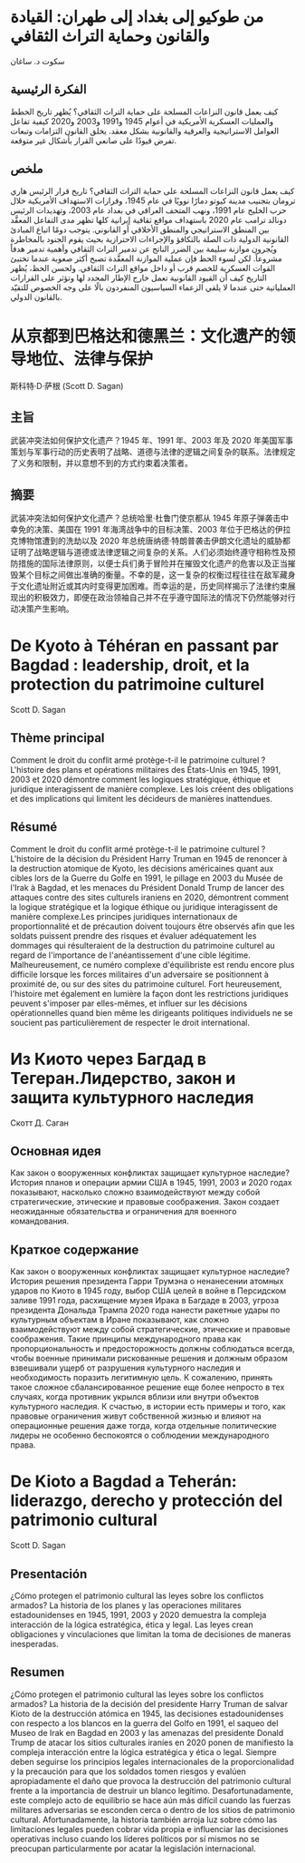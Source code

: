# من طوكيو إلى بغداد إلى طهران: القيادة والقانون وحماية التراث الثقافي

سكوت د. ساغان

## الفكرة الرئيسية

كيف يعمل قانون النزاعات المسلحة على حماية التراث الثقافي؟ يُظهر تاريخ الخطط والعمليات العسكرية الأمريكية في أعوام 1945 و1991 و2003 و2020 كيفية تفاعل العوامل الاستراتيجية والعرقية والقانونية بشكل معقد. يخلق القانون التزامات وتبعات تفرض قيودًا على صانعي القرار بأشكال غير متوقعة.

## ملخص

كيف يعمل قانون النزاعات المسلحة على حماية التراث الثقافي؟ تاريخ قرار الرئيس هاري ترومان بتجنيب مدينة كيوتو دمارًا نوويًا في عام 1945، وقرارات الاستهداف الأمريكية خلال حرب الخليج عام 1991، ونهب المتحف العراقي في بغداد عام 2003، وتهديدات الرئيس دونالد ترامب عام 2020 باستهداف مواقع ثقافية إيرانية كلها تظهر مدى التفاعل المعقَّد بين المنطق الاستراتيجي والمنطق الأخلاقي أو القانوني. يتوجب دومًا اتباع المبادئ القانونية الدولية ذات الصلة بالتكافؤ والإجراءات الاحترازية بحيث يقوم الجنود بالمخاطرة ويُجرون موازنة سليمة بين الضرر الناتج عن تدمير التراث الثقافي وأهمية تدمير هدفاً مشروعاً. لكن لسوء الحظ فإن عملية الموازنة المعقَّدة تصبح أكثر صعوبة عندما تختبئ القوات العسكرية للخصم قرب أو داخل مواقع التراث الثقافي. ولحسن الحظ، يُظهر التاريخ كيف أن القيود القانونية تعمل خارج الإطار المحدد لها وتؤثر على القرارات العملياتية حتى عندما لا يلقي الزعماء السياسيون المنفردون بالًا على وجه الخصوص للتقيّد بالقانون الدولي.

# 从京都到巴格达和德黑兰：文化遗产的领导地位、法律与保护

斯科特·D·萨根 (Scott D. Sagan)

## 主旨

武装冲突法如何保护文化遗产？1945 年、1991 年、2003 年及 2020 年美国军事策划与军事行动的历史表明了战略、道德与法律的逻辑之间复杂的联系。法律规定了义务和限制，并以意想不到的方式约束着决策者。

## 摘要

武装冲突法如何保护文化遗产？总统哈里·杜鲁门使京都从 1945 年原子弹袭击中幸免的决策、美国在 1991 年海湾战争中的目标决策、2003 年位于巴格达的伊拉克博物馆遭到的洗劫以及 2020 年总统唐纳德·特朗普袭击伊朗文化遗址的威胁都证明了战略逻辑与道德或法律逻辑之间复杂的关系。人们必须始终遵守相称性及预防措施的国际法律原则，以便士兵们勇于冒险并在摧毁文化遗产的危害以及正当摧毁某个目标之间做出准确的衡量。不幸的是，这一复杂的权衡过程往往在敌军藏身于文化遗址附近或其内时变得更加困难。而幸运的是，历史同样揭示了法律约束展现出的积极效力，即便在政治领袖自己并不在乎遵守国际法的情况下仍然能够对行动决策产生影响。

# De Kyoto à Téhéran en passant par Bagdad : leadership, droit, et la protection du patrimoine culturel

Scott D. Sagan

## Thème principal

Comment le droit du conflit armé protège-t-il le patrimoine culturel ? L'histoire des plans et opérations militaires des États-Unis en 1945, 1991, 2003 et 2020 démontre comment les logiques stratégique, éthique et juridique interagissent de manière complexe. Les lois créent des obligations et des implications qui limitent les décideurs de manières inattendues.

## Résumé

Comment le droit du conflit armé protège-t-il le patrimoine culturel ? L'histoire de la décision du Président Harry Truman en 1945 de renoncer à la destruction atomique de Kyoto, les décisions américaines quant aux cibles lors de la Guerre du Golfe en 1991, le pillage en 2003 du Musée de l'Irak à Bagdad, et les menaces du Président Donald Trump de lancer des attaques contre des sites culturels iraniens en 2020, démontrent comment la logique stratégique et la logique éthique ou juridique interagissent de manière complexe.Les principes juridiques internationaux de proportionnalité et de précaution doivent toujours être observés afin que les soldats puissent prendre des risques et évaluer adéquatement les dommages qui résulteraient de la destruction du patrimoine culturel au regard de l'importance de l'anéantissement d'une cible légitime. Malheureusement, ce numéro complexe d'équilibriste est rendu encore plus difficile lorsque les forces militaires d'un adversaire se positionnent à proximité de, ou sur des sites du patrimoine culturel. Fort heureusement, l'histoire met également en lumière la façon dont les restrictions juridiques peuvent s'imposer par elles-mêmes, et influer sur les décisions opérationnelles quand bien même les dirigeants politiques individuels ne se soucient pas particulièrement de respecter le droit international.

# Из Киото через Багдад в Тегеран.Лидерство, закон и защита культурного наследия

Скотт Д. Саган

## Основная идея

Как закон о вооруженных конфликтах защищает культурное наследие? История планов и операции армии США в 1945, 1991, 2003 и 2020 годах показывают, насколько сложно взаимодействуют между собой стратегические, этические и правовые соображения. Закон создает неожиданные обязательства и ограничения для военного командования.

## Краткое содержание

Как закон о вооруженных конфликтах защищает культурное наследие? История решения президента Гарри Трумэна о ненанесении атомных ударов по Киото в 1945 году, выбор США целей в войне в Персидском заливе 1991 года, расхищение музея Ирака в Багдаде в 2003, угроза президента Дональда Трампа 2020 года нанести ракетные удары по культурным объектам в Иране показывают, как сложно взаимодействуют между собой стратегические, этические и правовые соображения. Такие принципы международного права как пропорциональность и предосторожность должны соблюдаться всегда, чтобы военные принимали рискованные решения и должным образом взвешивали ущерб от разрушения культурного наследия и необходимость поразить легитимную цель. К сожалению, принять такое сложное сбалансированное решение еще более непросто в тех случаях, когда противник укрылся вблизи или внутри объектов культурного наследия. К счастью, в истории есть примеры и того, как правовые ограничения живут собственной жизнью и влияют на операционные решения даже тогда, когда отдельные политические лидеры не особенно беспокоятся о соблюдении международного права.

# De Kioto a Bagdad a Teherán: liderazgo, derecho y protección del patrimonio cultural

Scott D. Sagan

## Presentación

¿Cómo protegen el patrimonio cultural las leyes sobre los conflictos armados? La historia de los planes y las operaciones militares estadounidenses en 1945, 1991, 2003 y 2020 demuestra la compleja interacción de la lógica estratégica, ética y legal. Las leyes crean obligaciones y vinculaciones que limitan la toma de decisiones de maneras inesperadas.

## Resumen

¿Cómo protegen el patrimonio cultural las leyes sobre los conflictos armados? La historia de la decisión del presidente Harry Truman de salvar Kioto de la destrucción atómica en 1945, las decisiones estadounidenses con respecto a los blancos en la guerra del Golfo en 1991, el saqueo del Museo de Irak en Bagdad en 2003 y las amenazas del presidente Donald Trump de atacar los sitios culturales iraníes en 2020 ponen de manifiesto la compleja interacción entre la lógica estratégica y ética o legal. Siempre deben seguirse los principios legales internacionales de la proporcionalidad y la precaución para que los soldados tomen riesgos y evalúen apropiadamente el daño que provoca la destrucción del patrimonio cultural frente a la importancia de destruir un blanco legítimo. Desafortunadamente, este complejo acto de equilibrio se hace aún más difícil cuando las fuerzas militares adversarias se esconden cerca o dentro de los sitios de patrimonio cultural. Afortunadamente, la historia también arroja luz sobre cómo las limitaciones legales pueden cobrar vida propia e influenciar las decisiones operativas incluso cuando los líderes políticos por sí mismos no se preocupan particularmente por acatar la legislación internacional.
